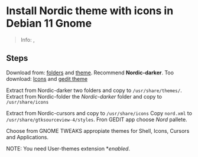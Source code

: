 # Install Nordic theme with icons in Debian 11 Gnome

> Info: [](https://youtu.be/UyDYSBLLM4M?t=249), [](https://github.com/arcticicestudio/nord-gedit)

## Steps

Download from: [folders](https://www.gnome-look.org/p/1733012/) and [theme](https://www.gnome-look.org/p/1267246/). Recommend **Nordic-darker**.
Too download: [Icons](https://www.gnome-look.org/p/1662218/) and [gedit theme](https://raw.githubusercontent.com/arcticicestudio/nord-gedit/develop/src/xml/nord.xml)


Extract from Nordic-darker two folders and copy to `/usr/share/themes/`.
Extract from Nordic-folder the *Nordic-darker* folder and copy to `/usr/share/icons`

Extract from Nordic-cursors and copy to `/usr/share/icons`
Copy `nord.xml` to `/usr/share/gtksourceview-4/styles`. Fron GEDIT app choose *Nord* pallete.

Choose from GNOME TWEAKS appropiate themes for Shell, Icons, Cursors and Applications.

NOTE: You need User-themes extension **enabled*.
